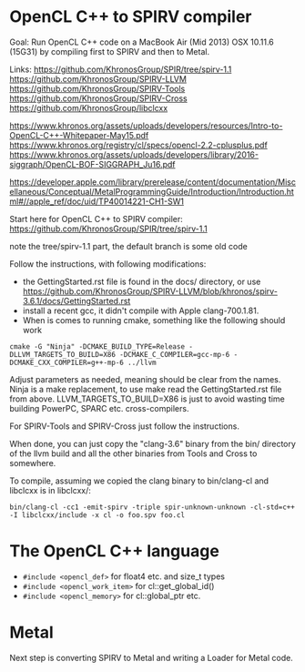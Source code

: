 # OpenCL C++ to SPIRV compiler

Goal: Run OpenCL C++ code on a MacBook Air (Mid 2013) OSX 10.11.6 (15G31) by compiling first to SPIRV and then to Metal.

Links:
https://github.com/KhronosGroup/SPIR/tree/spirv-1.1
https://github.com/KhronosGroup/SPIRV-LLVM
https://github.com/KhronosGroup/SPIRV-Tools
https://github.com/KhronosGroup/SPIRV-Cross
https://github.com/KhronosGroup/libclcxx

https://www.khronos.org/assets/uploads/developers/resources/Intro-to-OpenCL-C++-Whitepaper-May15.pdf
https://www.khronos.org/registry/cl/specs/opencl-2.2-cplusplus.pdf
https://www.khronos.org/assets/uploads/developers/library/2016-siggraph/OpenCL-BOF-SIGGRAPH_Ju16.pdf

https://developer.apple.com/library/prerelease/content/documentation/Miscellaneous/Conceptual/MetalProgrammingGuide/Introduction/Introduction.html#//apple_ref/doc/uid/TP40014221-CH1-SW1

Start here for OpenCL C++ to SPIRV compiler:
https://github.com/KhronosGroup/SPIR/tree/spirv-1.1

note the tree/spirv-1.1 part, the default branch is some old code

Follow the instructions, with following modifications:
* the GettingStarted.rst file is found in the docs/ directory, or use https://github.com/KhronosGroup/SPIRV-LLVM/blob/khronos/spirv-3.6.1/docs/GettingStarted.rst
* install a recent gcc, it didn't compile with Apple clang-700.1.81.
* When is comes to running cmake, something like the following should work

```cmake -G "Ninja" -DCMAKE_BUILD_TYPE=Release -DLLVM_TARGETS_TO_BUILD=X86 -DCMAKE_C_COMPILER=gcc-mp-6 -DCMAKE_CXX_COMPILER=g++-mp-6 ../llvm```

Adjust parameters as needed, meaning should be clear from the names. Ninja is a make replacement, to use make read the GettingStarted.rst file from above. LLVM_TARGETS_TO_BUILD=X86 is just to avoid wasting time building PowerPC, SPARC etc. cross-compilers.

For SPIRV-Tools and SPIRV-Cross just follow the instructions.

When done, you can just copy the "clang-3.6" binary from the bin/ directory of the llvm build and all the other binaries from Tools and Cross to somewhere.

To compile, assuming we copied the clang binary to bin/clang-cl and libclcxx is in libclcxx/:

```bin/clang-cl -cc1 -emit-spirv -triple spir-unknown-unknown -cl-std=c++ -I libclcxx/include -x cl -o foo.spv foo.cl```

# The OpenCL C++ language
* `#include <opencl_def>` for float4 etc. and size_t types
* `#include <opencl_work_item>` for cl::get_global_id()
* `#include <opencl_memory>` for cl::global_ptr etc.

# Metal
Next step is converting SPIRV to Metal and writing a Loader for Metal code.
